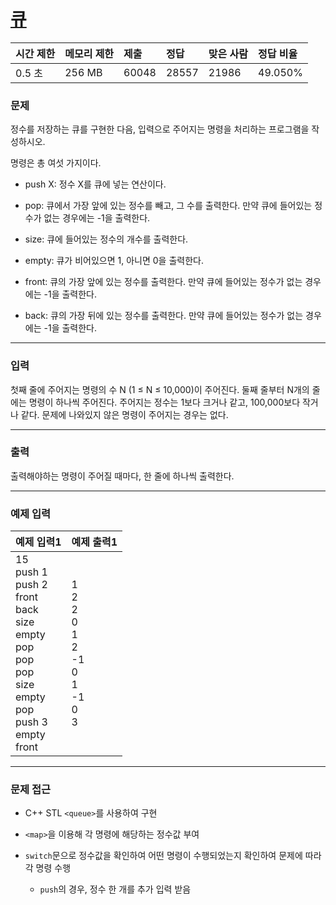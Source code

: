 # [큐](https://www.acmicpc.net/problem/10845)

<div align = center>

| 시간 제한 | 메모리 제한 | 제출  | 정답  | 맞은 사람 | 정답 비율 |
| :-------- | :---------- | :---- | :---- | :-------- | :-------- |
| 0.5 초    | 256 MB      | 60048 | 28557 | 21986     | 49.050%   |

</div>

### 문제

정수를 저장하는 큐를 구현한 다음, 입력으로 주어지는 명령을 처리하는 프로그램을 작성하시오.

명령은 총 여섯 가지이다.

  - push X: 정수 X를 큐에 넣는 연산이다.

  - pop: 큐에서 가장 앞에 있는 정수를 빼고, 그 수를 출력한다. 만약 큐에 들어있는 정수가 없는 경우에는 -1을 출력한다.

  - size: 큐에 들어있는 정수의 개수를 출력한다.

  - empty: 큐가 비어있으면 1, 아니면 0을 출력한다.

  - front: 큐의 가장 앞에 있는 정수를 출력한다. 만약 큐에 들어있는 정수가 없는 경우에는 -1을 출력한다.

  - back: 큐의 가장 뒤에 있는 정수를 출력한다. 만약 큐에 들어있는 정수가 없는 경우에는 -1을 출력한다.

---

### 입력

첫째 줄에 주어지는 명령의 수 N (1 ≤ N ≤ 10,000)이 주어진다. 둘째 줄부터 N개의 줄에는 명령이 하나씩 주어진다. 주어지는 정수는 1보다 크거나 같고, 100,000보다 작거나 같다. 문제에 나와있지 않은 명령이 주어지는 경우는 없다.

---

### 출력

출력해야하는 명령이 주어질 때마다, 한 줄에 하나씩 출력한다.

---

### 예제 입력

| 예제 입력1                                                                                                                                       | 예제 출력1                                                            |
| :----------------------------------------------------------------------------------------------------------------------------------------------- | :-------------------------------------------------------------------- |
| 15<br/>push 1<br/>push 2<br/>front<br/>back<br/>size<br/>empty<br/>pop<br/>pop<br/>pop<br/>size<br/>empty<br/>pop<br/>push 3<br/>empty<br/>front | 1<br/>2<br/>2<br/>0<br/>1<br/>2<br/>-1<br/>0<br/>1<br/>-1<br/>0<br/>3 |

---

### 문제 접근

  - C++ STL `<queue>`를 사용하여 구현

  - `<map>`을 이용해 각 명령에 해당하는 정수값 부여

  - `switch`문으로 정수값을 확인하여 어떤 명령이 수행되었는지 확인하여 문제에 따라 각 명령 수행

    - `push`의 경우, 정수 한 개를 추가 입력 받음